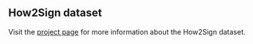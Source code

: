 ## How2Sign dataset
Visit the [project page](https://how2sign.github.io/) for more information about the How2Sign dataset.
